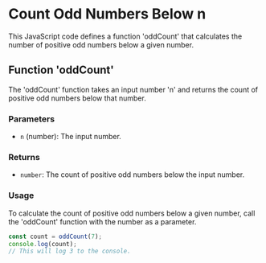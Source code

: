 # Count Odd Numbers Below n

This JavaScript code defines a function 'oddCount' that calculates the number of positive odd numbers below a given number.

## Function 'oddCount'

The 'oddCount' function takes an input number 'n' and returns the count of positive odd numbers below that number.

### Parameters

- `n` (number): The input number.

### Returns

- `number`: The count of positive odd numbers below the input number.

### Usage

To calculate the count of positive odd numbers below a given number, call the 'oddCount' function with the number as a parameter.

```javascript
const count = oddCount(7);
console.log(count);
// This will log 3 to the console.
